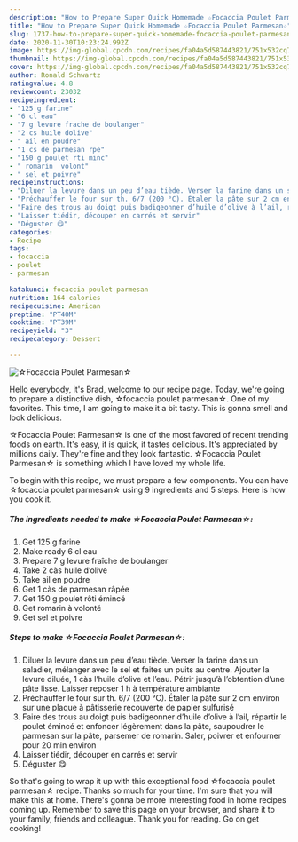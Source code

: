 ```yaml
---
description: "How to Prepare Super Quick Homemade ☆Focaccia Poulet Parmesan☆"
title: "How to Prepare Super Quick Homemade ☆Focaccia Poulet Parmesan☆"
slug: 1737-how-to-prepare-super-quick-homemade-focaccia-poulet-parmesan
date: 2020-11-30T10:23:24.992Z
image: https://img-global.cpcdn.com/recipes/fa04a5d587443821/751x532cq70/☆focaccia-poulet-parmesan☆-photo-principale-de-la-recette.jpg
thumbnail: https://img-global.cpcdn.com/recipes/fa04a5d587443821/751x532cq70/☆focaccia-poulet-parmesan☆-photo-principale-de-la-recette.jpg
cover: https://img-global.cpcdn.com/recipes/fa04a5d587443821/751x532cq70/☆focaccia-poulet-parmesan☆-photo-principale-de-la-recette.jpg
author: Ronald Schwartz
ratingvalue: 4.8
reviewcount: 23032
recipeingredient:
- "125 g farine"
- "6 cl eau"
- "7 g levure frache de boulanger"
- "2 cs huile dolive"
- " ail en poudre"
- "1 cs de parmesan rpe"
- "150 g poulet rti minc"
- " romarin  volont"
- " sel et poivre"
recipeinstructions:
- "Diluer la levure dans un peu d’eau tiède. Verser la farine dans un saladier, mélanger avec le sel et faites un puits au centre. Ajouter la levure diluée, 1 càs l’huile d’olive et l’eau. Pétrir jusqu’à l’obtention d’une pâte lisse. Laisser reposer 1 h à température ambiante"
- "Préchauffer le four sur th. 6/7 (200 °C). Étaler la pâte sur 2 cm environ sur une plaque à pâtisserie recouverte de papier sulfurisé"
- "Faire des trous au doigt puis badigeonner d’huile d’olive à l’ail, répartir le poulet émincé et enfoncer légèrement dans la pâte, saupoudrer le parmesan sur la pâte, parsemer de romarin. Saler, poivrer et enfourner pour 20 min environ"
- "Laisser tiédir, découper en carrés et servir"
- "Déguster 😋"
categories:
- Recipe
tags:
- focaccia
- poulet
- parmesan

katakunci: focaccia poulet parmesan 
nutrition: 164 calories
recipecuisine: American
preptime: "PT40M"
cooktime: "PT39M"
recipeyield: "3"
recipecategory: Dessert

---
```



![☆Focaccia Poulet Parmesan☆](https://img-global.cpcdn.com/recipes/fa04a5d587443821/751x532cq70/☆focaccia-poulet-parmesan☆-photo-principale-de-la-recette.jpg)

Hello everybody, it's Brad, welcome to our recipe page. Today, we're going to prepare a distinctive dish, ☆focaccia poulet parmesan☆. One of my favorites. This time, I am going to make it a bit tasty. This is gonna smell and look delicious.



☆Focaccia Poulet Parmesan☆ is one of the most favored of recent trending foods on earth. It's easy, it is quick, it tastes delicious. It's appreciated by millions daily. They're fine and they look fantastic. ☆Focaccia Poulet Parmesan☆ is something which I have loved my whole life.


To begin with this recipe, we must prepare a few components. You can have ☆focaccia poulet parmesan☆ using 9 ingredients and 5 steps. Here is how you cook it.

<!--inarticleads1-->

##### The ingredients needed to make ☆Focaccia Poulet Parmesan☆:

1. Get 125 g farine
1. Make ready 6 cl eau
1. Prepare 7 g levure fraîche de boulanger
1. Take 2 càs huile d’olive
1. Take  ail en poudre
1. Get 1 càs de parmesan râpée
1. Get 150 g poulet rôti émincé
1. Get  romarin à volonté
1. Get  sel et poivre




<!--inarticleads2-->

##### Steps to make ☆Focaccia Poulet Parmesan☆:

1. Diluer la levure dans un peu d’eau tiède. Verser la farine dans un saladier, mélanger avec le sel et faites un puits au centre. Ajouter la levure diluée, 1 càs l’huile d’olive et l’eau. Pétrir jusqu’à l’obtention d’une pâte lisse. Laisser reposer 1 h à température ambiante
1. Préchauffer le four sur th. 6/7 (200 °C). Étaler la pâte sur 2 cm environ sur une plaque à pâtisserie recouverte de papier sulfurisé
1. Faire des trous au doigt puis badigeonner d’huile d’olive à l’ail, répartir le poulet émincé et enfoncer légèrement dans la pâte, saupoudrer le parmesan sur la pâte, parsemer de romarin. Saler, poivrer et enfourner pour 20 min environ
1. Laisser tiédir, découper en carrés et servir
1. Déguster 😋




So that's going to wrap it up with this exceptional food ☆focaccia poulet parmesan☆ recipe. Thanks so much for your time. I'm sure that you will make this at home. There's gonna be more interesting food in home recipes coming up. Remember to save this page on your browser, and share it to your family, friends and colleague. Thank you for reading. Go on get cooking!
